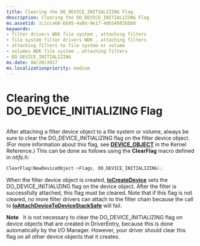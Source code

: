 ```yaml
---
title: Clearing the DO_DEVICE_INITIALIZING Flag
description: Clearing the DO_DEVICE_INITIALIZING Flag
ms.assetid: 1c1cca60-bb95-4a8d-9e17-4db54983bbb0
keywords:
- filter drivers WDK file system , attaching filters
- file system filter drivers WDK , attaching filters
- attaching filters to file system or volume
- volumes WDK file system , attaching filters
- DO_DEVICE_INITIALIZING
ms.date: 04/20/2017
ms.localizationpriority: medium
---
```


# Clearing the DO\_DEVICE\_INITIALIZING Flag


## <span id="ddk_clearing_the_do_device_initializing_flag_if"></span><span id="DDK_CLEARING_THE_DO_DEVICE_INITIALIZING_FLAG_IF"></span>


After attaching a filter device object to a file system or volume, always be sure to clear the DO\_DEVICE\_INITIALIZING flag on the filter device object. (For more information about this flag, see [**DEVICE\_OBJECT**](/windows-hardware/drivers/ddi/wdm/ns-wdm-_device_object) in the Kernel Reference.) This can be done as follows using the **ClearFlag** macro defined in *ntifs.h*:

```cpp
ClearFlag(NewDeviceObject->Flags, DO_DEVICE_INITIALIZING);
```

When the filter device object is created, [**IoCreateDevice**](/windows-hardware/drivers/ddi/wdm/nf-wdm-iocreatedevice) sets the DO\_DEVICE\_INITIALIZING flag on the device object. After the filter is successfully attached, this flag must be cleared. Note that if this flag is not cleared, no more filter drivers can attach to the filter chain because the call to [**IoAttachDeviceToDeviceStackSafe**](/windows-hardware/drivers/ddi/ntddk/nf-ntddk-ioattachdevicetodevicestacksafe) will fail.

**Note**   It is not necessary to clear the DO\_DEVICE\_INITIALIZING flag on device objects that are created in DriverEntry, because this is done automatically by the I/O Manager. However, your driver should clear this flag on all other device objects that it creates.

 

 

